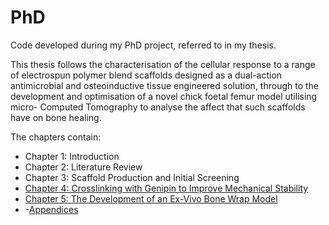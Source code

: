 # PhD
Code developed during my PhD project, referred to in my thesis.

This thesis follows the characterisation of the cellular response to a range of electrospun polymer blend scaffolds designed as a dual-action antimicrobial and osteoinductive tissue engineered solution, through to the development and optimisation of a novel chick foetal femur model utilising micro- Computed Tomography to analyse the affect that such scaffolds have on bone healing.

The chapters contain:
- Chapter 1: Introduction
- Chapter 2: Literature Review
- Chapter 3: Scaffold Production and Initial Screening
- [Chapter 4: Crosslinking with Genipin to Improve Mechanical Stability](https://github.com/joweebee/PhD/tree/main/Chapter_4)
- [Chapter 5: The Development of an Ex-Vivo Bone Wrap Model](https://github.com/joweebee/PhD/tree/main/Chapter_5)
- -[Appendices](https://github.com/joweebee/PhD/tree/main/Appendices)
